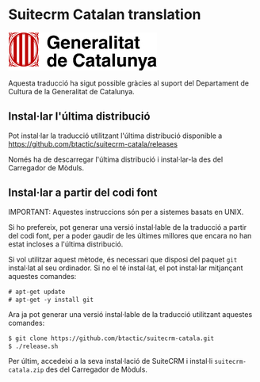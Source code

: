 # Suitecrm Catalan translation
![Logo_Generalitat](images/Generalitat_de_Catalunya.jpg)

Aquesta traducció ha sigut possible gràcies al suport del Departament de Cultura de la Generalitat de Catalunya.

## Instal·lar l'última distribució
Pot instal·lar la traducció utilitzant l'última distribució disponible a https://github.com/btactic/suitecrm-catala/releases  

Només ha de descarregar l'última distribució i instal·lar-la des del Carregador de Mòduls.

## Instal·lar a partir del codi font
IMPORTANT: Aquestes instruccions són per a sistemes basats en UNIX.  

Si ho prefereix, pot generar una versió instal·lable de la traducció a partir del codi font, per a poder gaudir de les últimes millores que encara no han estat incloses a l'última distribució.  

Si vol utilitzar aquest mètode, és necessari que disposi del paquet `git` instal·lat al seu ordinador. Si no el té instal·lat, el pot instal·lar mitjançant aquestes comandes:
```
# apt-get update
# apt-get -y install git
```
Ara ja pot generar una versió instal·lable de la traducció utilitzant aquestes comandes:
```
$ git clone https://github.com/btactic/suitecrm-catala.git
$ ./release.sh
```
Per últim, accedeixi a la seva instal·lació de SuiteCRM i instal·li `suitecrm-catala.zip` des del Carregador de Mòduls.
